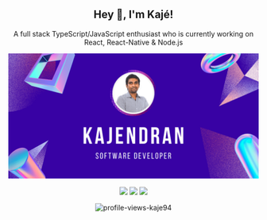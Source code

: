 <h2 align="center"> Hey 👋, I'm Kajé!</h2>
<p align="center">A full stack TypeScript/JavaScript enthusiast who is currently working on React, React-Native & Node.js</p>

<p align="center">
  <a href="https://kajendran.dev">
    <img alt="kaje94-Preview" src="preview.png" width="1024">
  </a>
</p>

<p align="center">
  <img src ="https://github-readme-stats.vercel.app/api?username=kaje94&show_icons=true&count_private=true&theme=midnight-purple&hide_border=true&hide=issues,contribs&line_height=30">
  <img src ="https://github-readme-stats.vercel.app/api/top-langs/?username=kaje94&layout=compact&hide_border=true&theme=midnight-purple&langs_count=6&hide=css">
  <img src ="https://github-readme-streak-stats.herokuapp.com?user=kaje94&theme=midnight-purple&hide_border=true&include_all_commits=true">
</p>

<p align="center">
  <img alt="profile-views-kaje94" src="https://komarev.com/ghpvc/?username=kaje94&style=for-the-badge&color=blueviolet" >
</p>
